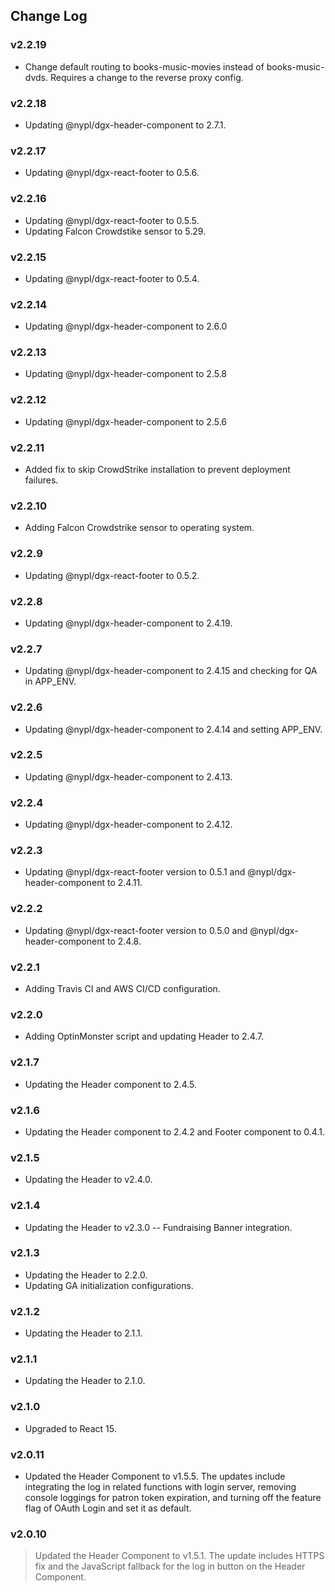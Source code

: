 ## Change Log

### v2.2.19
- Change default routing to books-music-movies instead of books-music-dvds. Requires a change to the reverse proxy config.

### v2.2.18
- Updating @nypl/dgx-header-component to 2.7.1.

### v2.2.17
- Updating @nypl/dgx-react-footer to 0.5.6.

### v2.2.16
- Updating @nypl/dgx-react-footer to 0.5.5.
- Updating Falcon Crowdstike sensor to 5.29.

### v2.2.15
- Updating @nypl/dgx-react-footer to 0.5.4.

### v2.2.14
- Updating @nypl/dgx-header-component to 2.6.0

### v2.2.13
- Updating @nypl/dgx-header-component to 2.5.8

### v2.2.12
- Updating @nypl/dgx-header-component to 2.5.6

### v2.2.11
- Added fix to skip CrowdStrike installation to prevent deployment failures.

### v2.2.10
- Adding Falcon Crowdstrike sensor to operating system.

### v2.2.9
- Updating @nypl/dgx-react-footer to 0.5.2.

### v2.2.8
- Updating @nypl/dgx-header-component to 2.4.19.

### v2.2.7
- Updating @nypl/dgx-header-component to 2.4.15 and checking for QA in APP_ENV.

### v2.2.6
- Updating @nypl/dgx-header-component to 2.4.14 and setting APP_ENV.

### v2.2.5
- Updating @nypl/dgx-header-component to 2.4.13.

### v2.2.4
- Updating @nypl/dgx-header-component to 2.4.12.

### v2.2.3
- Updating @nypl/dgx-react-footer version to 0.5.1 and @nypl/dgx-header-component to 2.4.11.

### v2.2.2
- Updating @nypl/dgx-react-footer version to 0.5.0 and @nypl/dgx-header-component to 2.4.8.

### v2.2.1
- Adding Travis CI and AWS CI/CD configuration.

### v2.2.0
- Adding OptinMonster script and updating Header to 2.4.7.

### v2.1.7
- Updating the Header component to 2.4.5.

### v2.1.6
- Updating the Header component to 2.4.2 and Footer component to 0.4.1.

### v2.1.5
- Updating the Header to v2.4.0.

### v2.1.4
- Updating the Header to v2.3.0 -- Fundraising Banner integration.

### v2.1.3
- Updating the Header to 2.2.0.
- Updating GA initialization configurations.

### v2.1.2
- Updating the Header to 2.1.1.

### v2.1.1
- Updating the Header to 2.1.0.

### v2.1.0
- Upgraded to React 15.

### v2.0.11
- Updated the Header Component to v1.5.5. The updates include integrating the log in related functions with login server, removing console loggings for patron token expiration, and turning off the feature flag of OAuth Login and set it as default.

### v2.0.10
> Updated the Header Component to v1.5.1. The update includes HTTPS fix and the JavaScript fallback for the log in button on the Header Component.
